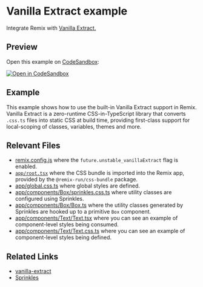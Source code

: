 # Vanilla Extract example

Integrate Remix with [Vanilla Extract.](https://vanilla-extract.style)

## Preview

Open this example on [CodeSandbox](https://codesandbox.com):

[![Open in CodeSandbox](https://codesandbox.io/static/img/play-codesandbox.svg)](https://codesandbox.io/s/github/remix-run/examples/tree/main/vanilla-extract)

## Example

This example shows how to use the built-in Vanilla Extract support in Remix. Vanilla Extract is a zero-runtime CSS-in-TypeScript library that converts `.css.ts` files into static CSS at build time, providing first-class support for local-scoping of classes, variables, themes and more.

## Relevant Files

- [remix.config.js](./remix.config.js) where the `future.unstable_vanillaExtract` flag is enabled.
- [`app/root.tsx`](./app/root.tsx) where the CSS bundle is imported into the Remix app, provided by the `@remix-run/css-bundle` package.
- [app/global.css.ts](./.styles/global.css.ts) where global styles are defined.
- [app/components/Box/sprinkles.css.ts](./.styles/sprinkles.css.ts) where utility classes are configured using Sprinkles.
- [app/components/Box/Box.ts](./app/components/Box/Box.ts) where the utility classes generated by Sprinkles are hooked up to a primitive `Box` component.
- [app/components/Text/Text.tsx](./app/components/Text/Text.tsx) where you can see an example of component-level styles being consumed.
- [app/components/Text/Text.css.ts](./app/components/Text/Text.css.ts) where you can see an example of component-level styles being defined.

## Related Links

- [vanilla-extract](https://vanilla-extract.style)
- [Sprinkles](https://vanilla-extract.style/documentation/packages/sprinkles)
